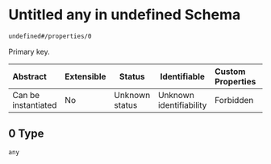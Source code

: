 # Untitled any in undefined Schema

```txt
undefined#/properties/0
```

Primary key.


| Abstract            | Extensible | Status         | Identifiable            | Custom Properties | Additional Properties | Access Restrictions | Defined In                                                                                        |
| :------------------ | ---------- | -------------- | ----------------------- | :---------------- | --------------------- | ------------------- | ------------------------------------------------------------------------------------------------- |
| Can be instantiated | No         | Unknown status | Unknown identifiability | Forbidden         | Allowed               | none                | [signal_controller.schema.json\*](../../out/signal_controller.schema.json "open original schema") |

## 0 Type

`any`
